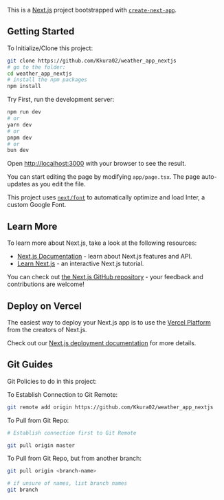 This is a [Next.js](https://nextjs.org/) project bootstrapped with [`create-next-app`](https://github.com/vercel/next.js/tree/canary/packages/create-next-app).

## Getting Started

To Initialize/Clone this project:

```bash
git clone https://github.com/Kkura02/weather_app_nextjs
# go to the folder:
cd weather_app_nextjs
# install the npm packages
npm install
```

Try First, run the development server:

```bash
npm run dev
# or
yarn dev
# or
pnpm dev
# or
bun dev
```

Open [http://localhost:3000](http://localhost:3000) with your browser to see the result.

You can start editing the page by modifying `app/page.tsx`. The page auto-updates as you edit the file.

This project uses [`next/font`](https://nextjs.org/docs/basic-features/font-optimization) to automatically optimize and load Inter, a custom Google Font.

## Learn More

To learn more about Next.js, take a look at the following resources:

- [Next.js Documentation](https://nextjs.org/docs) - learn about Next.js features and API.
- [Learn Next.js](https://nextjs.org/learn) - an interactive Next.js tutorial.

You can check out [the Next.js GitHub repository](https://github.com/vercel/next.js/) - your feedback and contributions are welcome!

## Deploy on Vercel

The easiest way to deploy your Next.js app is to use the [Vercel Platform](https://vercel.com/new?utm_medium=default-template&filter=next.js&utm_source=create-next-app&utm_campaign=create-next-app-readme) from the creators of Next.js.

Check out our [Next.js deployment documentation](https://nextjs.org/docs/deployment) for more details.

## Git Guides

Git Policies to do in this project:

To Establish Connection to Git Remote:

```bash
git remote add origin https://github.com/Kkura02/weather_app_nextjs
```

To Pull from Git Repo:

```bash
# Establish connection first to Git Remote

git pull origin master
```

To Pull from Git Repo, but from another branch:

```bash
git pull origin <branch-name>

# if unsure of names, list branch names
git branch
```

